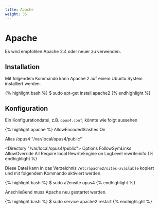 ```yaml
---
title: Apache
weight: 35
---
```


# Apache

Es wird empfohlen Apache 2.4 oder neuer zu verwenden.

## Installation

Mit folgendem Kommando kann Apache 2 auf einem Ubuntu System installiert werden.

{% highlight bash %}
$ sudo apt-get install apache2
{% endhighlight %}

## Konfiguration

Ein Konfigurationdatei, z.B. `opus4.conf`, könnte wie folgt
aussehen.

{% highlight apache %}
AllowEncodedSlashes On

Alias /opus4 "/var/local/opus4/public"

<Directory "/var/local/opus4/public">
  Options FollowSymLinks
  AllowOverride All
  Require local
  RewriteEngine on
  LogLevel rewrite:info
</Directory>
{% endhighlight %}

Diese Datei kann in das Verzeichnis `/etc/apache2/sites-available` kopiert und mit folgendem Kommando aktiviert werden.

{% highlight bash %}
$ sudo a2ensite opus4
{% endhighlight %}

Anschließend muss Apache neu gestartet werden.

{% highlight bash %}
$ sudo service apache2 restart
{% endhighlight %}
